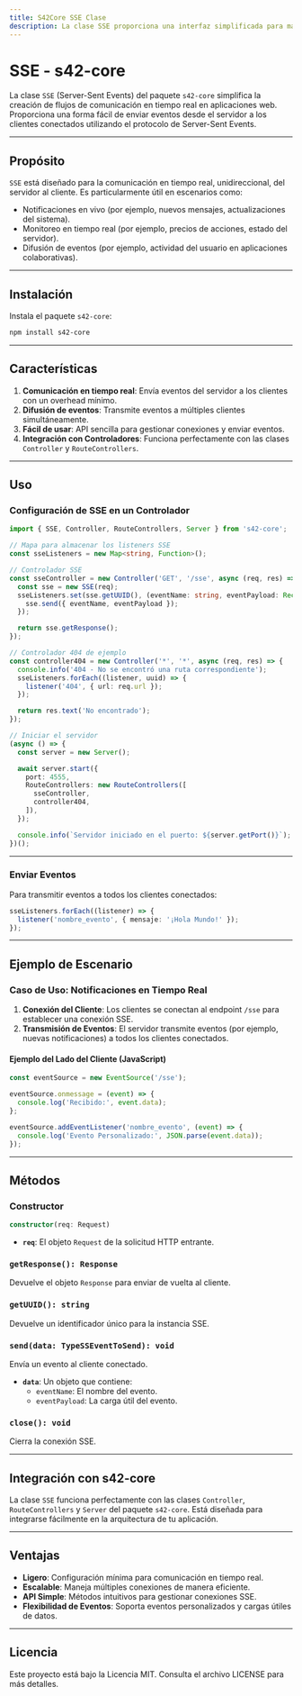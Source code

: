 ```yaml
---
title: S42Core SSE Clase
description: La clase SSE proporciona una interfaz simplificada para manejar Server-Sent Events (SSE) en una aplicación Bunjs. Proporciona una forma sencilla de enviar eventos desde el servidor a los clientes conectados utilizando el protocolo de Server-Sent Events.
---
```



# SSE - s42-core

La clase `SSE` (Server-Sent Events) del paquete `s42-core` simplifica la creación de flujos de comunicación en tiempo real en aplicaciones web. Proporciona una forma fácil de enviar eventos desde el servidor a los clientes conectados utilizando el protocolo de Server-Sent Events.

---

## Propósito

`SSE` está diseñado para la comunicación en tiempo real, unidireccional, del servidor al cliente. Es particularmente útil en escenarios como:

- Notificaciones en vivo (por ejemplo, nuevos mensajes, actualizaciones del sistema).
- Monitoreo en tiempo real (por ejemplo, precios de acciones, estado del servidor).
- Difusión de eventos (por ejemplo, actividad del usuario en aplicaciones colaborativas).

---

## Instalación

Instala el paquete `s42-core`:

```bash
npm install s42-core
```

---

## Características

1. **Comunicación en tiempo real**: Envía eventos del servidor a los clientes con un overhead mínimo.
2. **Difusión de eventos**: Transmite eventos a múltiples clientes simultáneamente.
3. **Fácil de usar**: API sencilla para gestionar conexiones y enviar eventos.
4. **Integración con Controladores**: Funciona perfectamente con las clases `Controller` y `RouteControllers`.

---

## Uso

### Configuración de SSE en un Controlador

```typescript
import { SSE, Controller, RouteControllers, Server } from 's42-core';

// Mapa para almacenar los listeners SSE
const sseListeners = new Map<string, Function>();

// Controlador SSE
const sseController = new Controller('GET', '/sse', async (req, res) => {
  const sse = new SSE(req);
  sseListeners.set(sse.getUUID(), (eventName: string, eventPayload: Record<string, any>) => {
    sse.send({ eventName, eventPayload });
  });

  return sse.getResponse();
});

// Controlador 404 de ejemplo
const controller404 = new Controller('*', '*', async (req, res) => {
  console.info('404 - No se encontró una ruta correspondiente');
  sseListeners.forEach((listener, uuid) => {
    listener('404', { url: req.url });
  });

  return res.text('No encontrado');
});

// Iniciar el servidor
(async () => {
  const server = new Server();

  await server.start({
    port: 4555,
    RouteControllers: new RouteControllers([
      sseController,
      controller404,
    ]),
  });

  console.info(`Servidor iniciado en el puerto: ${server.getPort()}`);
})();
```

---

### Enviar Eventos

Para transmitir eventos a todos los clientes conectados:

```typescript
sseListeners.forEach((listener) => {
  listener('nombre_evento', { mensaje: '¡Hola Mundo!' });
});
```

---

## Ejemplo de Escenario

### Caso de Uso: Notificaciones en Tiempo Real

1. **Conexión del Cliente**: Los clientes se conectan al endpoint `/sse` para establecer una conexión SSE.
2. **Transmisión de Eventos**: El servidor transmite eventos (por ejemplo, nuevas notificaciones) a todos los clientes conectados.

#### Ejemplo del Lado del Cliente (JavaScript)

```javascript
const eventSource = new EventSource('/sse');

eventSource.onmessage = (event) => {
  console.log('Recibido:', event.data);
};

eventSource.addEventListener('nombre_evento', (event) => {
  console.log('Evento Personalizado:', JSON.parse(event.data));
});
```

---

## Métodos

### Constructor

```typescript
constructor(req: Request)
```

- **`req`**: El objeto `Request` de la solicitud HTTP entrante.

### `getResponse(): Response`

Devuelve el objeto `Response` para enviar de vuelta al cliente.

### `getUUID(): string`

Devuelve un identificador único para la instancia SSE.

### `send(data: TypeSSEventToSend): void`

Envía un evento al cliente conectado.

- **`data`**: Un objeto que contiene:
  - `eventName`: El nombre del evento.
  - `eventPayload`: La carga útil del evento.

### `close(): void`

Cierra la conexión SSE.

---

## Integración con s42-core

La clase `SSE` funciona perfectamente con las clases `Controller`, `RouteControllers` y `Server` del paquete `s42-core`. Está diseñada para integrarse fácilmente en la arquitectura de tu aplicación.

---

## Ventajas

- **Ligero**: Configuración mínima para comunicación en tiempo real.
- **Escalable**: Maneja múltiples conexiones de manera eficiente.
- **API Simple**: Métodos intuitivos para gestionar conexiones SSE.
- **Flexibilidad de Eventos**: Soporta eventos personalizados y cargas útiles de datos.

---

## Licencia

Este proyecto está bajo la Licencia MIT. Consulta el archivo LICENSE para más detalles.